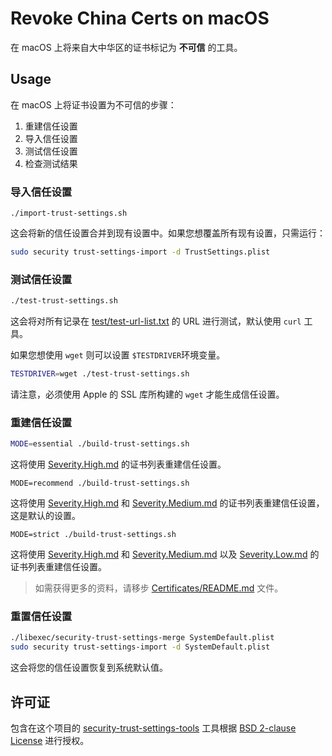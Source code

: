 # Revoke China Certs on macOS
在 macOS 上将来自大中华区的证书标记为 **不可信** 的工具。

## Usage
在 macOS 上将证书设置为不可信的步骤：
1. 重建信任设置
2. 导入信任设置
3. 测试信任设置
4. 检查测试结果

### 导入信任设置
```
./import-trust-settings.sh
```
这会将新的信任设置合并到现有设置中。如果您想覆盖所有现有设置，只需运行：
``` sh
sudo security trust-settings-import -d TrustSettings.plist
```

### 测试信任设置
``` sh
./test-trust-settings.sh
```
这会将对所有记录在 [test/test-url-list.txt](test/test-url-list.txt) 的 URL 进行测试，默认使用 `curl` 工具。

如果您想使用 `wget` 则可以设置 `$TESTDRIVER`环境变量。
``` sh
TESTDRIVER=wget ./test-trust-settings.sh
```
请注意，必须使用 Apple 的 SSL 库所构建的 `wget` 才能生成信任设置。

### 重建信任设置
``` sh
MODE=essential ./build-trust-settings.sh
```
这将使用 [Severity.High.md](../Shared/Certificates/Severity.High.md) 的证书列表重建信任设置。
```
MODE=recommend ./build-trust-settings.sh
```
这将使用 [Severity.High.md](../Shared/Certificates/Severity.High.md) 和 [Severity.Medium.md](../Shared/Certificates/Severity.Medium.md) 的证书列表重建信任设置，这是默认的设置。
```
MODE=strict ./build-trust-settings.sh
```
这将使用 [Severity.High.md](../Shared/Certificates/Severity.High.md) 和 [Severity.Medium.md](../Shared/Certificates/Severity.Medium.md) 以及 [Severity.Low.md](../Shared/Certificates/Severity.Low.md) 的证书列表重建信任设置。
> 如需获得更多的资料，请移步 [Certificates/README.md](../Shared/Certificates/README.md) 文件。

### 重置信任设置
``` sh
./libexec/security-trust-settings-merge SystemDefault.plist
sudo security trust-settings-import -d SystemDefault.plist
```
这会将您的信任设置恢复到系统默认值。

## 许可证
包含在这个项目的 [security-trust-settings-tools](https://github.com/ntkme/security-trust-settings-tools) 工具根据 [BSD 2-clause License](https://github.com/ntkme/security-trust-settings-tools/blob/master/LICENSE) 进行授权。
